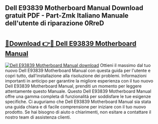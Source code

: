## Dell E93839 Motherboard Manual Download gratuit PDF - Part-Zmk Italiano Manuale dell'utente di riparazione 0RreD

# <h2><a href="http://dfbh1mh.blite.top/?on=Dell+E93839+Motherboard+Manual">🔗Download 👉🔴 Dell E93839 Motherboard Manual</a></h2>

[![Dell E93839 Motherboard Manual download](https://i.imgur.com/lujVjoI.png)](http://dfbh1mh.blite.top/?on=Dell+E93839+Motherboard+Manual)
Ottieni il massimo dal tuo nuovo Dell E93839 Motherboard Manual con questa guida per l'utente e copri tutto, dall'installazione alla risoluzione dei problemi. Informazioni importanti in anticipo per garantire la migliore esperienza con il tuo nuovo Dell E93839 Motherboard Manual, prenditi un momento per leggere attentamente questo Manuale. Questo Dell E93839 Motherboard Manual offre una gamma completa di funzionalità per soddisfare le tue esigenze specifiche. Ci auguriamo che Dell E93839 Motherboard Manual sia stata una guida chiara e di facile comprensione per iniziare con il tuo nuovo prodotto. Se hai bisogno di aiuto o chiarimenti, non esitare a contattare il nostro team di assistenza clienti.
